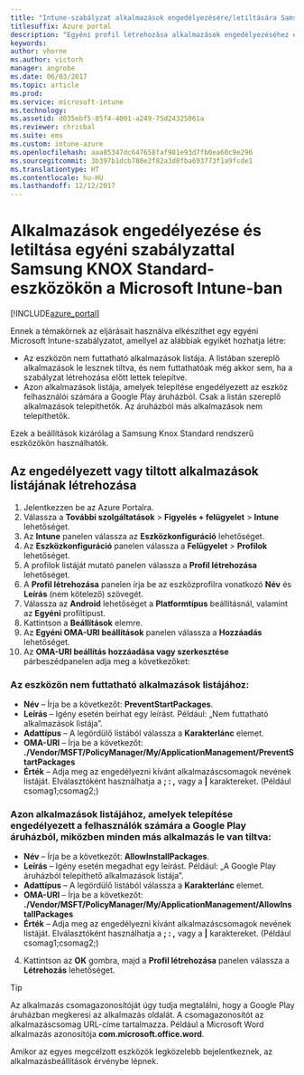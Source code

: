 ```yaml
---
title: "Intune-szabályzat alkalmazások engedélyezésére/letiltására Samsung KNOX-eszközökön"
titlesuffix: Azure portal
description: "Egyéni profil létrehozása alkalmazások engedélyezéséhez és letiltásához Samsung KNOX Standard-eszközökön."
keywords: 
author: vhorne
ms.author: victorh
manager: angrobe
ms.date: 06/03/2017
ms.topic: article
ms.prod: 
ms.service: microsoft-intune
ms.technology: 
ms.assetid: d035ebf5-85f4-4001-a249-75d24325061a
ms.reviewer: chrisbal
ms.suite: ems
ms.custom: intune-azure
ms.openlocfilehash: aaa85347dc647658faf981e93d7fb0ea60c9e296
ms.sourcegitcommit: 3b397b1dcb780e2f82a3d8fba693773f1a9fcde1
ms.translationtype: HT
ms.contentlocale: hu-HU
ms.lasthandoff: 12/12/2017
---
```

# <a name="use-custom-policies-to-allow-and-block-apps-for-samsung-knox-standard-devices-in-microsoft-intune"></a>Alkalmazások engedélyezése és letiltása egyéni szabályzattal Samsung KNOX Standard-eszközökön a Microsoft Intune-ban

[!INCLUDE[azure_portal](./includes/azure_portal.md)]

Ennek a témakörnek az eljárásait használva elkészíthet egy egyéni Microsoft Intune-szabályzatot, amellyel az alábbiak egyikét hozhatja létre:

- Az eszközön nem futtatható alkalmazások listája. A listában szereplő alkalmazások le lesznek tiltva, és nem futtathatóak még akkor sem, ha a szabályzat létrehozása előtt lettek telepítve.
- Azon alkalmazások listája, amelyek telepítése engedélyezett az eszköz felhasználói számára a Google Play áruházból. Csak a listán szereplő alkalmazások telepíthetők. Az áruházból más alkalmazások nem telepíthetők.

Ezek a beállítások kizárólag a Samsung Knox Standard rendszerű eszközökön használhatók.

## <a name="create-an-allowed-or-blocked-app-list"></a>Az engedélyezett vagy tiltott alkalmazások listájának létrehozása

1. Jelentkezzen be az Azure Portalra.
2. Válassza a **További szolgáltatások** > **Figyelés + felügyelet** > **Intune** lehetőséget.
3. Az **Intune** panelen válassza az **Eszközkonfiguráció** lehetőséget.
2. Az **Eszközkonfiguráció** panelen válassza a **Felügyelet** > **Profilok** lehetőséget.
2. A profilok listáját mutató panelen válassza a **Profil létrehozása** lehetőséget.
3. A **Profil létrehozása** panelen írja be az eszközprofilra vonatkozó **Név** és **Leírás** (nem kötelező) szövegét.
2. Válassza az **Android** lehetőséget a **Platformtípus** beállításnál, valamint az **Egyéni** profiltípust.
3. Kattintson a **Beállítások** elemre.
3. Az **Egyéni OMA-URI beállítások** panelen válassza a **Hozzáadás** lehetőséget.
4. Az **OMA-URI beállítás hozzáadása vagy szerkesztése** párbeszédpanelen adja meg a következőket:

### <a name="for-a-list-of-apps-that-are-blocked-from-running-on-the-device"></a>Az eszközön nem futtatható alkalmazások listájához:

- **Név** – Írja be a következőt: **PreventStartPackages**.
- **Leírás** – Igény esetén beírhat egy leírást. Például: „Nem futtatható alkalmazások listája”.
-   **Adattípus** – A legördülő listából válassza a **Karakterlánc** elemet.
-   **OMA-URI** – Írja be a következőt: **./Vendor/MSFT/PolicyManager/My/ApplicationManagement/PreventStartPackages**
-   **Érték** – Adja meg az engedélyezni kívánt alkalmazáscsomagok nevének listáját. Elválasztóként használhatja a **; : ,** vagy a **|** karaktereket. (Például csomag1;csomag2;)

### <a name="for-a-list-of-apps-that-users-are-allowed-to-install-from-the-google-play-store-while-excluding-all-other-apps"></a>Azon alkalmazások listájához, amelyek telepítése engedélyezett a felhasználók számára a Google Play áruházból, miközben minden más alkalmazás le van tiltva:
- **Név** – Írja be a következőt: **AllowInstallPackages**.
- **Leírás** – Igény esetén megadhat egy leírást. Például: „A Google Play áruházból telepíthető alkalmazások listája”.
- **Adattípus** – A legördülő listából válassza a **Karakterlánc** elemet.
- **OMA-URI** – Írja be a következőt: **./Vendor/MSFT/PolicyManager/My/ApplicationManagement/AllowInstallPackages**
- **Érték** – Adja meg az engedélyezni kívánt alkalmazáscsomagok nevének listáját. Elválasztóként használhatja a **; : ,** vagy a **|** karaktereket. (Például csomag1;csomag2;)

4. Kattintson az **OK** gombra, majd a **Profil létrehozása** panelen válassza a **Létrehozás** lehetőséget.

>[!TIP]
> Az alkalmazás csomagazonosítóját úgy tudja megtalálni, hogy a Google Play áruházban megkeresi az alkalmazás oldalát. A csomagazonosítót az alkalmazáscsomag URL-címe tartalmazza. Például a Microsoft Word alkalmazás azonosítója **com.microsoft.office.word**.

Amikor az egyes megcélzott eszközök legközelebb bejelentkeznek, az alkalmazásbeállítások érvénybe lépnek.


<!---## Assign the custom profile--->
